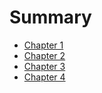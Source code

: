 # Summary

* [Chapter 1](chapter1/README.md)
* [Chapter 2](chapter2/README.md)
* [Chapter 3](chapter3/README.md)
* [Chapter 4](chapter4/README.md)

